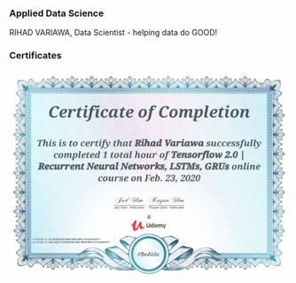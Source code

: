 ### Applied Data Science
RIHAD VARIAWA, Data Scientist - helping data do GOOD!

### Certificates
<img src="./img/tensflow.png"/>


